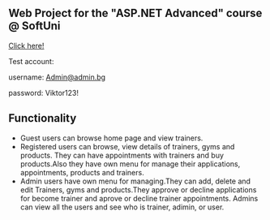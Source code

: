## Web Project for the "ASP.NET Advanced" course @ SoftUni 

<a href="http://bit.ly/Bestgymsite">Click here!</a>

Test account:

username: Admin@admin.bg

password: Viktor123!

## Functionality

* Guest users can browse home page and view trainers.
* Registered users can browse, view details of trainers, gyms and products. They can have appointments with trainers and buy products.Also they have own menu for manage their applications, appointments, products and trainers.
* Admin users have own menu for managing.They can add, delete and edit Trainers, gyms and products.They approve or decline applications for become trainer and aprove or decline trainer appointments. Admins can view all the users and see who is trainer, adimin, or user.









